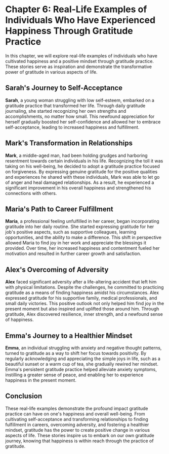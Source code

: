 Chapter 6: Real-Life Examples of Individuals Who Have Experienced Happiness Through Gratitude Practice
======================================================================================================

In this chapter, we will explore real-life examples of individuals who have cultivated happiness and a positive mindset through gratitude practice. These stories serve as inspiration and demonstrate the transformative power of gratitude in various aspects of life.

Sarah's Journey to Self-Acceptance
----------------------------------

**Sarah**, a young woman struggling with low self-esteem, embarked on a gratitude practice that transformed her life. Through daily gratitude journaling, she started recognizing her own strengths and accomplishments, no matter how small. This newfound appreciation for herself gradually boosted her self-confidence and allowed her to embrace self-acceptance, leading to increased happiness and fulfillment.

Mark's Transformation in Relationships
--------------------------------------

**Mark**, a middle-aged man, had been holding grudges and harboring resentment towards certain individuals in his life. Recognizing the toll it was taking on his well-being, he decided to adopt a gratitude practice focused on forgiveness. By expressing genuine gratitude for the positive qualities and experiences he shared with these individuals, Mark was able to let go of anger and heal damaged relationships. As a result, he experienced a significant improvement in his overall happiness and strengthened his connections with others.

Maria's Path to Career Fulfillment
----------------------------------

**Maria**, a professional feeling unfulfilled in her career, began incorporating gratitude into her daily routine. She started expressing gratitude for her job's positive aspects, such as supportive colleagues, learning opportunities, and the ability to make a difference. This shift in perspective allowed Maria to find joy in her work and appreciate the blessings it provided. Over time, her increased happiness and contentment fueled her motivation and resulted in further career growth and satisfaction.

Alex's Overcoming of Adversity
------------------------------

**Alex** faced significant adversity after a life-altering accident that left him with physical limitations. Despite the challenges, he committed to practicing gratitude as a means of finding happiness amidst his circumstances. Alex expressed gratitude for his supportive family, medical professionals, and small daily victories. This positive outlook not only helped him find joy in the present moment but also inspired and uplifted those around him. Through gratitude, Alex discovered resilience, inner strength, and a newfound sense of happiness.

Emma's Journey to a Healthier Mindset
-------------------------------------

**Emma**, an individual struggling with anxiety and negative thought patterns, turned to gratitude as a way to shift her focus towards positivity. By regularly acknowledging and appreciating the simple joys in life, such as a beautiful sunset or a warm cup of tea, she gradually rewired her mindset. Emma's persistent gratitude practice helped alleviate anxiety symptoms, instilling a greater sense of peace, and enabling her to experience happiness in the present moment.

Conclusion
----------

These real-life examples demonstrate the profound impact gratitude practice can have on one's happiness and overall well-being. From cultivating self-acceptance and transforming relationships to finding fulfillment in careers, overcoming adversity, and fostering a healthier mindset, gratitude has the power to create positive change in various aspects of life. These stories inspire us to embark on our own gratitude journey, knowing that happiness is within reach through the practice of gratitude.
